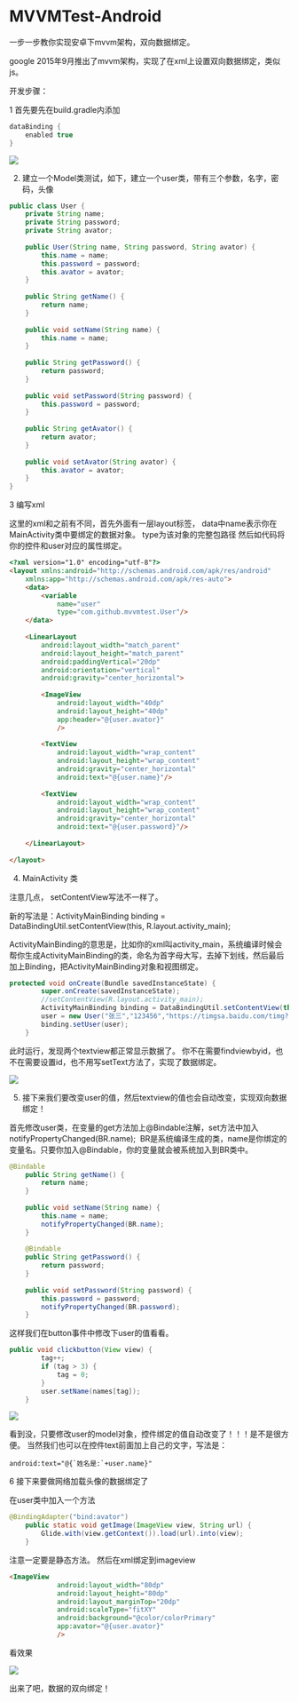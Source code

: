 # MVVMTest-Android
一步一步教你实现安卓下mvvm架构，双向数据绑定。


google 2015年9月推出了mvvm架构，实现了在xml上设置双向数据绑定，类似js。

开发步骤：

1   首先要先在build.gradle内添加

```JAVA
dataBinding {
    enabled true
}
```

![](https://img-blog.csdnimg.cn/20181101155347895.png?x-oss-process=image/watermark,type_ZmFuZ3poZW5naGVpdGk,shadow_10,text_aHR0cHM6Ly9ibG9nLmNzZG4ubmV0L2N6bDAzMjU=,size_16,color_FFFFFF,t_70)


2.  建立一个Model类测试，如下，建立一个user类，带有三个参数，名字，密码，头像

```JAVA
public class User {
    private String name;
    private String password;
    private String avator;
 
    public User(String name, String password, String avator) {
        this.name = name;
        this.password = password;
        this.avator = avator;
    }
 
    public String getName() {
        return name;
    }
 
    public void setName(String name) {
        this.name = name;
    }
 
    public String getPassword() {
        return password;
    }
 
    public void setPassword(String password) {
        this.password = password;
    }
 
    public String getAvator() {
        return avator;
    }
 
    public void setAvator(String avator) {
        this.avator = avator;
    }
}
```

3  编写xml

这里的xml和之前有不同，首先外面有一层layout标签，
data中name表示你在MainActivity类中要绑定的数据对象。 type为该对象的完整包路径
然后如代码将你的控件和user对应的属性绑定。

```HTML
<?xml version="1.0" encoding="utf-8"?>
<layout xmlns:android="http://schemas.android.com/apk/res/android"
    xmlns:app="http://schemas.android.com/apk/res-auto">
    <data>
        <variable
            name="user"
            type="com.github.mvvmtest.User"/>
    </data>
 
    <LinearLayout
        android:layout_width="match_parent"
        android:layout_height="match_parent"
        android:paddingVertical="20dp"
        android:orientation="vertical"
        android:gravity="center_horizontal">
 
        <ImageView
            android:layout_width="40dp"
            android:layout_height="40dp"
            app:header="@{user.avator}"
            />
 
        <TextView
            android:layout_width="wrap_content"
            android:layout_height="wrap_content"
            android:gravity="center_horizontal"
            android:text="@{user.name}"/>
 
        <TextView
            android:layout_width="wrap_content"
            android:layout_height="wrap_content"
            android:gravity="center_horizontal"
            android:text="@{user.password}"/>
 
    </LinearLayout>
 
</layout>
```

4. MainActivity 类

注意几点， setContentView写法不一样了。

新的写法是：ActivityMainBinding binding = DataBindingUtil.setContentView(this, R.layout.activity_main);

ActivityMainBinding的意思是，比如你的xml叫activity_main，系统编译时候会帮你生成ActivityMainBinding的类，命名为首字母大写，去掉下划线，然后最后加上Binding，把ActivityMainBinding对象和视图绑定。

```JAVA
protected void onCreate(Bundle savedInstanceState) {
        super.onCreate(savedInstanceState);
        //setContentView(R.layout.activity_main);
        ActivityMainBinding binding = DataBindingUtil.setContentView(this, R.layout.activity_main);
        user = new User("张三","123456","https://timgsa.baidu.com/timg?image&quality=80&size=b9999_10000&sec=1541069934582&di=ae66155eb7cad0d71baa82498539fc52&imgtype=0&src=http%3A%2F%2Fb-ssl.duitang.com%2Fuploads%2Fitem%2F201411%2F23%2F20141123205812_Bircn.jpeg");
        binding.setUser(user);
    }
```

此时运行，发现两个textview都正常显示数据了。
你不在需要findviewbyid，也不在需要设置id，也不用写setText方法了，实现了数据绑定。

![](https://img-blog.csdnimg.cn/20181101161649900.png?x-oss-process=image/watermark,type_ZmFuZ3poZW5naGVpdGk,shadow_10,text_aHR0cHM6Ly9ibG9nLmNzZG4ubmV0L2N6bDAzMjU=,size_16,color_FFFFFF,t_70)

5. 接下来我们要改变user的值，然后textview的值也会自动改变，实现双向数据绑定！

首先修改user类，在变量的get方法加上@Bindable注解，set方法中加入notifyPropertyChanged(BR.name);  BR是系统编译生成的类，name是你绑定的变量名。只要你加入@Bindable，你的变量就会被系统加入到BR类中。


```JAVA
@Bindable
    public String getName() {
        return name;
    }
 
    public void setName(String name) {
        this.name = name;
        notifyPropertyChanged(BR.name);
    }
 
    @Bindable
    public String getPassword() {
        return password;
    }
 
    public void setPassword(String password) {
        this.password = password;
        notifyPropertyChanged(BR.password);
    }
```

这样我们在button事件中修改下user的值看看。

```JAVA
public void clickbutton(View view) {
        tag++;
        if (tag > 3) {
            tag = 0;
        }
        user.setName(names[tag]);
    }
```

![](https://img-blog.csdnimg.cn/20181101162704672.gif)

看到没，只要修改user的model对象，控件绑定的值自动改变了！！！是不是很方便。
当然我们也可以在控件text前面加上自己的文字，写法是：

```
android:text="@{`姓名是:`+user.name}"
```

6   接下来要做网络加载头像的数据绑定了 

在user类中加入一个方法

```JAVA
@BindingAdapter("bind:avator")
    public static void getImage(ImageView view, String url) {
        Glide.with(view.getContext()).load(url).into(view);
    }
```

注意一定要是静态方法。
然后在xml绑定到imageview

```html
<ImageView
            android:layout_width="80dp"
            android:layout_height="80dp"
            android:layout_marginTop="20dp"
            android:scaleType="fitXY"
            android:background="@color/colorPrimary"
            app:avator="@{user.avator}"
            />
```

看效果

![](https://img-blog.csdnimg.cn/20181102090259479.png?x-oss-process=image/watermark,type_ZmFuZ3poZW5naGVpdGk,shadow_10,text_aHR0cHM6Ly9ibG9nLmNzZG4ubmV0L2N6bDAzMjU=,size_16,color_FFFFFF,t_70)

出来了吧，数据的双向绑定！

